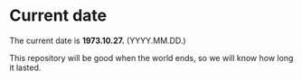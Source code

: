 # Current date

The current date is **1973.10.27.** (YYYY.MM.DD.)

This repository will be good when the world ends, so we will know how long it lasted.